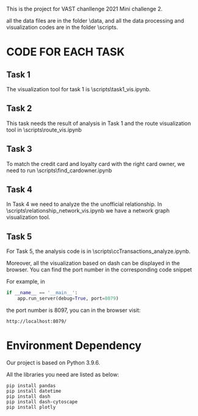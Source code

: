 This is the project for VAST chanllenge 2021 Mini challenge 2.

all the data files are in the folder \data, and all the data processing and visualization codes are in the folder \scripts.

# CODE FOR EACH TASK

## Task 1
The visualization tool for task 1 is \scripts\task1_vis.ipynb.

## Task 2
This task needs the result of analysis in Task 1 and the route visualization tool in \scripts\route_vis.ipynb

## Task 3
To match the credit card and loyalty card with the right card owner, we need to run \scripts\find_cardowner.ipynb

## Task 4
In Task 4 we need to analyze the the unofficial relationship. In \scripts\relationship_network_vis.ipynb we have a network graph visualization tool.

## Task 5
For Task 5, the analysis code is in \scripts\ccTransactions_analyze.ipynb.





Moreover, all the visualization based on dash can be displayed in the browser. You can find the port number in the corresponding code snippet



For example, in

``````python
if __name__ == '__main__':
    app.run_server(debug=True, port=8079)
``````

the port number is 8097, you can in the browser visit: 

```
http://localhost:8079/
```



# Environment Dependency

Our project is based on Python 3.9.6.

All the libraries you need are listed as below:

``````shell
pip install pandas
pip install datetime
pip install dash
pip install dash-cytoscape
pip install plotly
``````



